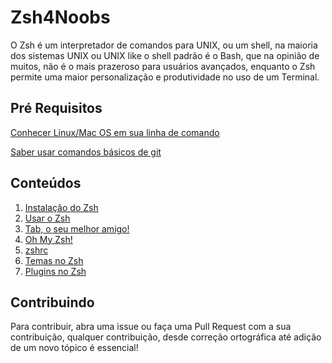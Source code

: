 # Zsh4Noobs

O Zsh é um interpretador de comandos para UNIX, ou um shell, na maioria dos sistemas UNIX ou UNIX like o shell padrão é o Bash, que na opinião de muitos, não é o mais prazeroso para usuários avançados,  enquanto o Zsh permite uma maior personalização e produtividade no uso de um Terminal.

## Pré Requisitos

[Conhecer Linux/Mac OS em sua linha de comando](https://github.com/lucashe4rt/linux4noobs)

[Saber usar comandos básicos de git](https://github.com/danielhe4rt/git4noobs)

## Conteúdos

1. [Instalação do Zsh](contents/instalacao/README.md)
2. [Usar o Zsh](contents/usando-zsh/README.md)
3. [Tab, o seu melhor amigo!](contents/tab/README.md)
4. [Oh My Zsh!](contents/ohmyzsh/README.md)
5. [zshrc](contents/zshrc/README.md)
6. [Temas no Zsh](contents/temas/README.md)
7. [Plugins no Zsh](contents/plugins/README.md)

## Contribuindo

Para contribuir, abra uma issue ou faça uma Pull Request com a sua contribuição, qualquer contribuição, desde correção ortográfica até adição de um novo tópico é essencial!
